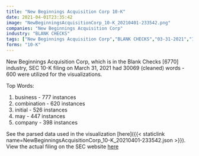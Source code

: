 ```yaml
---
title: "New Beginnings Acquisition Corp 10-K"
date: 2021-04-01T23:35:42
image: "NewBeginningsAcquisitionCorp_10-K_20210401-233542.png"
companies: "New Beginnings Acquisition Corp"
industry: "BLANK CHECKS"
tags: ["New Beginnings Acquisition Corp","BLANK CHECKS","03-31-2021","10-K"]
forms: "10-K"
---
```

New Beginnings Acquisition Corp, which is in the Blank Checks [6770] industry, SEC 10-K filing on March 31, 2021 had 30069 (cleaned) words - 600 were utilized for the visualizations.

Top Words:
1. business - 777 instances
2. combination - 620 instances
3. initial - 526 instances
4. may - 447 instances
5. company - 398 instances


See the parsed data used in the visualization [here]({{< staticlink name=NewBeginningsAcquisitionCorp_10-K_20210401-233542.json >}}).  
View the actual filing on the SEC website [here](https://www.sec.gov/Archives/edgar/data/1823882/0001829126-21-002055.txt)